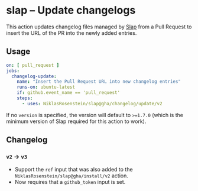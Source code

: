 # slap &ndash; Update changelogs

  [Slap]: https://github.com/NiklasRosenstein/slap

This action updates changelog files managed by [Slap][] from a Pull Request to insert the
URL of the PR into the newly added entries.

## Usage

```yaml
on: [ pull_request ]
jobs:
  changelog-update:
    name: "Insert the Pull Request URL into new changelog entries"
    runs-on: ubuntu-latest
    if: github.event_name == 'pull_request'
    steps:
      - uses: NiklasRosenstein/slap@gha/changelog/update/v2
```

If no `version` is specified, the version will default to `>=1.7.0` (which is the minimum version
of Slap required for this action to work).

## Changelog

### `v2` -> `v3`

* Support the `ref` input that was also added to the `NiklasRosenstein/slap@gha/install/v2` action.
* Now requires that a `github_token` input is set.
